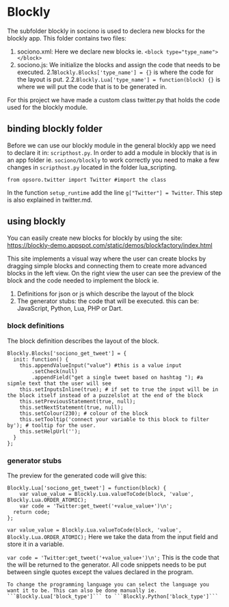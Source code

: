 # Blockly

The subfolder blockly in sociono is used to declera new blocks for the blockly app.
This folder contains two files:
1. sociono.xml: Here we declare new blocks ie. `<block type="type_name"></block>`
2. sociono.js: We initialize the blocks and assign the code that needs to be executed.
  2.1`Blockly.Blocks['type_name'] = {}` is where the code for the layout is put.
  2.2.`Blockly.Lua['type_name'] = function(block) {}` is where we will put the code that is to be generated in.

For this project we have made a custom class twitter.py that holds the code used for the blockly module.
## binding blockly folder
Before we can use our blockly module in the general blockly app we need to declare it in: ```scripthost.py```.
In order to add a module in blockly that is in an app folder ie. ```sociono/blockly``` to work correctly you need to make a few changes in ```scripthost.py``` located in the folder lua_scripting.
```
from opsoro.twitter import Twitter #import the class

```
In the function ```setup_runtime``` add the line ```g["Twitter"] = Twitter```.
This step is also explained in twitter.md.
## using blockly
You can easily create new blocks for blockly by using the site: https://blockly-demo.appspot.com/static/demos/blockfactory/index.html

This site implements a visual way where the user can create blocks by dragging simple blocks and connecting them to create more advanced blocks in the left view. On the right view the user can see the preview of the block and the code needed to implement the block ie.
1. Definitions for json or js which describe the layout of the block
2. The generator stubs: the code that will be executed. this can be: JavaScript, Python, Lua, PHP or Dart.

### block definitions
The block definition describes the layout of the block.
```
Blockly.Blocks['sociono_get_tweet'] = {
  init: function() {
    this.appendValueInput("value") #this is a value input
        .setCheck(null)
        .appendField("get a single tweet based on hashtag "); #a sipmle text that the user will see
    this.setInputsInline(true); # if set to true the input will be in the block itself instead of a puzzelslot at the end of the block
    this.setPreviousStatement(true, null);
    this.setNextStatement(true, null);
    this.setColour(230); # colour of the block
    this.setTooltip('connect your variable to this block to filter by'); # tooltip for the user.
    this.setHelpUrl('');
  }
};
```

### generator stubs
The preview for the generated code will give this:
```
Blockly.Lua['sociono_get_tweet'] = function(block) {
    var value_value = Blockly.Lua.valueToCode(block, 'value', Blockly.Lua.ORDER_ATOMIC);
    var code = 'Twitter:get_tweet('+value_value+')\n';
  return code;
};

```
```var value_value = Blockly.Lua.valueToCode(block, 'value', Blockly.Lua.ORDER_ATOMIC);``` Here we take the data from the input field and store it in a variable.

```var code = 'Twitter:get_tweet('+value_value+')\n';``` This is the code that the will be returned to the generator. All code snippets needs to be put between single quotes except the values declared in the program.


```
To change the programming language you can select the language you want it to be. This can also be done manually ie. ```Blockly.Lua['block_type']``` to ```Blockly.Python['block_type']```
